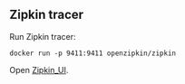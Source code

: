 ## Zipkin tracer

Run Zipkin tracer:
```
docker run -p 9411:9411 openzipkin/zipkin
```

Open [Zipkin_UI](http://localhost:9411).
